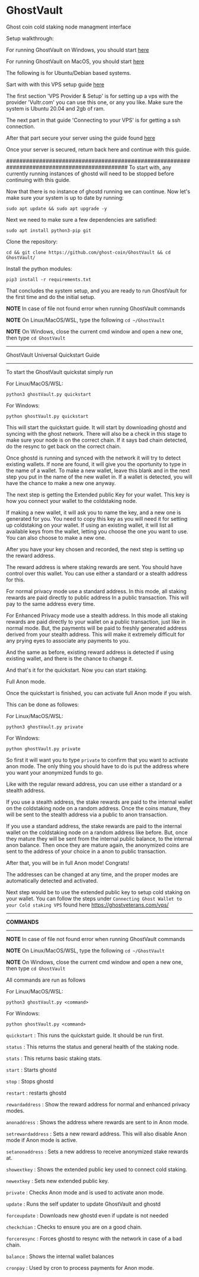 # GhostVault
Ghost coin cold staking node managment interface

Setup walkthrough:

For running GhostVault on Windows, you should start [here](https://github.com/bleach86/GhostVault/blob/main/docs/Win_setup.MD)

For running GhostVault on MacOS, you should start [here](https://github.com/bleach86/GhostVault/blob/main/docs/Mac_setup.MD)

The following is for Ubuntu/Debian based systems.

Sart with with this VPS setup guide [here](https://ghostveterans.com/vps/)

The first section 'VPS Provider & Setup' is for setting up a vps with the provider 'Vultr.com'
you can use this one, or any you like. Make sure the system is Ubuntu 20.04 and 2gb of ram.

The next part in that guide 'Connecting to your VPS' is for getting a ssh connection.

After that part secure your server using the guide found [here](https://github.com/bleach86/GhostVault/blob/main/docs/VPSsetup.MD)

Once your server is secured, return back here and continue with this guide.

#############################################################################################
To start with, any currently running instances of ghostd will need to be stopped before continuing with this guide.

Now that there is no instance of ghostd running we can continue.
Now let's make sure your system is up to date by running:
```
sudo apt update && sudo apt upgrade -y
```
Next we need to make sure a few dependencies are satisfied:

```
sudo apt install python3-pip git
```

Clone the repository:

```
cd && git clone https://github.com/ghost-coin/GhostVault && cd GhostVault/
```

Install the python modules:

```
pip3 install -r requirements.txt
```

That concludes the system setup, and you are ready to run GhostVault for the first time and do the initial setup.

**NOTE** In case of file not found error when running GhostVault commands

**NOTE** On Linux/MacOS/WSL, type the following `cd ~/GhostVault`

**NOTE** On Windows, close the current cmd window and open a new one, then type `cd GhostVault`

************************************************
GhostVault Universal Quickstart Guide
************************************************


To start the GhostVault quickstat simply run

For Linux/MacOS/WSL:

```
python3 ghostVault.py quickstart
```

For Windows:

```
python ghostVault.py quickstart
```


This will start the quickstart guide. It will start by downloading ghostd and syncing with the ghost network.
There will also be a check in this stage to make sure your node is on the correct chain. If it says bad chain detected,
do the resync to get back on the correct chain.

Once ghostd is running and synced with the network it will try to detect existing wallets. If none are found, it will give you the 
oportunity to type in the name of a wallet. 
To make a new wallet, leave this blank and in the next step you put in the name of the new wallet in.
If a wallet is detected, you will have the chance to make a new one anyway.

The next step is getting the Extended public Key for your wallet. This key is how you connect your wallet to the coldstaking node.

If making a new wallet, it will ask you to name the key, and a new one is generated for you. You need to copy this key as you will need it for
setting up coldstaking on your wallet.
If using an existing wallet, it will list all available keys from the wallet, letting you choose the one you want to use.
You can also choose to make a new one.

After you have your key chosen and recorded, the next step is setting up the reward address.

The reward address is where staking rewards are sent. You should have control over this wallet.
You can use either a standard or a stealth address for this.

For normal privacy mode use a standard address. In this mode, all staking rewards are paid directly to public address
In a public transaction. This will pay to the same address every time.

For Enhanced Privacy mode use a stealth address. In this mode all staking rewards are paid directly to your wallet on a public transaction,
just like in normal mode. But, the payments will be paid to freshly generated address derived from your stealth address. This will make it
extremely difficult for any prying eyes to associate any payments to you.

And the same as before, existing reward address is detected if using existing wallet, and there is the chance to change it. 

And that's it for the quickstart. Now you can start staking.

Full Anon mode.

Once the quickstart is finished, you can activate full Anon mode if you wish.

This can be done as followes:

For Linux/MacOS/WSL:

```
python3 ghostVault.py private
```

For Windows:

```
python ghostVault.py private
```


So first it will want you to type `private` to confirm that you want to activate anon mode.
The only thing you should have to do is put the address where you want your anonymized funds to go.

Like with the regular reward address, you can use either a standard or a stealth address.

If you use a stealth address, the stake rewards are paid to the internal wallet on the coldstaking node on a random address. Once the coins mature,
they will be sent to the stealth address via a public to anon transaction.

If you use a standard address, the stake rewards are paid to the internal wallet on the coldstaking node on a random address like before.
But, once they mature they will be sent from the internal public balance, to the internal anon balance. Then once they are mature again,
the anonymized coins are sent to the address of your choice in a anon to public transaction.

After that, you will be in full Anon mode! Congrats!

The addresses can be changed at any time, and the proper modes are automatically detected and activated.

Next step would be to use the extended public key to setup cold staking on your wallet.
You can follow the steps under `Connecting Ghost Wallet to your Cold staking VPS` found here https://ghostveterans.com/vps/


*********************************************
**COMMANDS**
*********************************************

**NOTE** In case of file not found error when running GhostVault commands

**NOTE** On Linux/MacOS/WSL, type the following `cd ~/GhostVault`

**NOTE** On Windows, close the current cmd window and open a new one, then type `cd GhostVault`

All commands are run as follows

For Linux/MacOS/WSL:

```
python3 ghostVault.py <command>
```

For Windows:

```
python ghostVault.py <command>
```



`quickstart` : This runs the quickstart guide. It should be run first.

`status`           : This returns the status and general health of the staking node.

`stats`            : This returns basic staking stats. 

`start`            : Starts ghostd

`stop`             : Stops ghostd

`restart`          : restarts ghostd

`rewardaddress`    : Show the reward address for normal and enhanced privacy modes.

`anonaddress`      : Shows the address where rewards are sent to in Anon mode.

`setrewardaddress` : Sets a new reward address. This will also disable Anon mode if Anon mode is active.

`setanonaddress`   : Sets a new address to receive anonymized stake rewards at.

`showextkey`       : Shows the extended public key used to connect cold staking.

`newextkey`        : Sets new extended public key.

`private`          : Checks Anon mode and is used to activate anon mode.

`update`           : Runs the self updater to update GhostVault and ghostd

`forceupdate`      : Downloads new ghostd even if update is not needed

`checkchian`       : Checks to ensure you are on a good chain.

`forceresync`      : Forces ghostd to resync with the network in case of a bad chain.

`balance`          : Shows the internal wallet balances

`cronpay`          : Used by cron to process payments for Anon mode.
